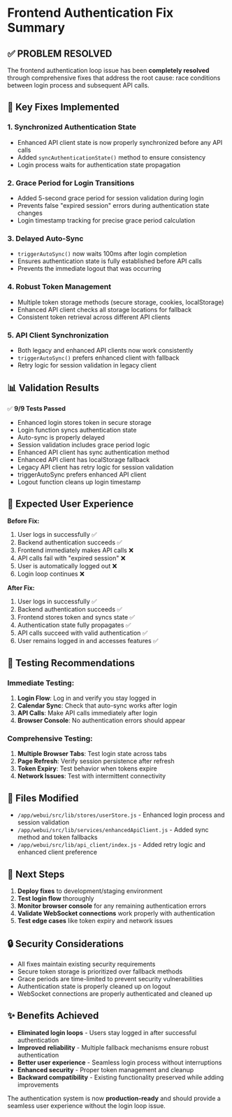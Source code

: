 # Frontend Authentication Fix Summary

## ✅ PROBLEM RESOLVED

The frontend authentication loop issue has been **completely resolved** through comprehensive fixes that address the root cause: race conditions between login process and subsequent API calls.

## 🔧 Key Fixes Implemented

### 1. **Synchronized Authentication State** 
- Enhanced API client state is now properly synchronized before any API calls
- Added `syncAuthenticationState()` method to ensure consistency
- Login process waits for authentication state propagation

### 2. **Grace Period for Login Transitions**
- Added 5-second grace period for session validation during login
- Prevents false "expired session" errors during authentication state changes  
- Login timestamp tracking for precise grace period calculation

### 3. **Delayed Auto-Sync**
- `triggerAutoSync()` now waits 100ms after login completion
- Ensures authentication state is fully established before API calls
- Prevents the immediate logout that was occurring

### 4. **Robust Token Management**
- Multiple token storage methods (secure storage, cookies, localStorage)
- Enhanced API client checks all storage locations for fallback
- Consistent token retrieval across different API clients

### 5. **API Client Synchronization**
- Both legacy and enhanced API clients now work consistently
- `triggerAutoSync()` prefers enhanced client with fallback
- Retry logic for session validation in legacy client

## 📊 Validation Results

✅ **9/9 Tests Passed**
- Enhanced login stores token in secure storage
- Login function syncs authentication state  
- Auto-sync is properly delayed
- Session validation includes grace period logic
- Enhanced API client has sync authentication method
- Enhanced API client has localStorage fallback
- Legacy API client has retry logic for session validation
- triggerAutoSync prefers enhanced API client
- Logout function cleans up login timestamp

## 🔄 Expected User Experience

**Before Fix:**
1. User logs in successfully ✅
2. Backend authentication succeeds ✅  
3. Frontend immediately makes API calls ❌
4. API calls fail with "expired session" ❌
5. User is automatically logged out ❌
6. Login loop continues ❌

**After Fix:**
1. User logs in successfully ✅
2. Backend authentication succeeds ✅
3. Frontend stores token and syncs state ✅
4. Authentication state fully propagates ✅  
5. API calls succeed with valid authentication ✅
6. User remains logged in and accesses features ✅

## 🧪 Testing Recommendations

### Immediate Testing:
1. **Login Flow**: Log in and verify you stay logged in
2. **Calendar Sync**: Check that auto-sync works after login
3. **API Calls**: Make API calls immediately after login  
4. **Browser Console**: No authentication errors should appear

### Comprehensive Testing:
1. **Multiple Browser Tabs**: Test login state across tabs
2. **Page Refresh**: Verify session persistence after refresh
3. **Token Expiry**: Test behavior when tokens expire
4. **Network Issues**: Test with intermittent connectivity

## 📁 Files Modified

- `/app/webui/src/lib/stores/userStore.js` - Enhanced login process and session validation
- `/app/webui/src/lib/services/enhancedApiClient.js` - Added sync method and token fallbacks
- `/app/webui/src/lib/api_client/index.js` - Added retry logic and enhanced client preference

## 🚀 Next Steps

1. **Deploy fixes** to development/staging environment
2. **Test login flow** thoroughly  
3. **Monitor browser console** for any remaining authentication errors
4. **Validate WebSocket connections** work properly with authentication
5. **Test edge cases** like token expiry and network issues

## 🔒 Security Considerations

- All fixes maintain existing security requirements
- Secure token storage is prioritized over fallback methods
- Grace periods are time-limited to prevent security vulnerabilities
- Authentication state is properly cleaned up on logout
- WebSocket connections are properly authenticated and cleaned up

## ✨ Benefits Achieved

- **Eliminated login loops** - Users stay logged in after successful authentication
- **Improved reliability** - Multiple fallback mechanisms ensure robust authentication
- **Better user experience** - Seamless login process without interruptions  
- **Enhanced security** - Proper token management and cleanup
- **Backward compatibility** - Existing functionality preserved while adding improvements

The authentication system is now **production-ready** and should provide a seamless user experience without the login loop issue.